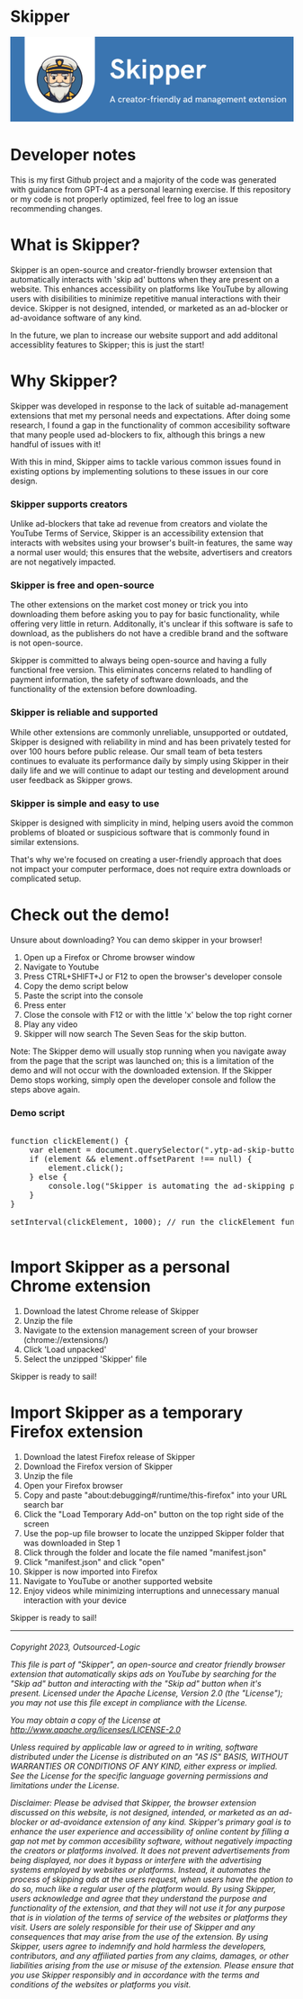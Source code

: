 # Skipper

![Alt text](github-resources/SkipperBanner.png "Title")

<h1>Developer notes</h1>

This is my first Github project and a majority of the code was generated with guidance from GPT-4 as a personal learning exercise. 
If this repository or my code is not properly optimized, feel free to log an issue recommending changes.

<h1>What is Skipper?</h1>

Skipper is an open-source and creator-friendly browser extension that automatically interacts with 'skip ad' buttons when they are present on a website. This enhances accessibility on platforms like YouTube by allowing users with disibilities to minimize repetitive manual interactions with their device. Skipper is not designed, intended, or marketed as an ad-blocker or ad-avoidance software of any kind. 

In the future, we plan to increase our website support and add additonal accessiblity features to Skipper; this is just the start!

<h1>Why Skipper?</h1>

Skipper was developed in response to the lack of suitable ad-management extensions that met my personal needs and expectations. After doing some research, I found a gap in the functionality of common accesibility software that many people used ad-blockers to fix, although this brings a new handful of issues with it!

With this in mind, Skipper aims to tackle various common issues found in existing options by implementing solutions to these issues in our core design.

<h3>Skipper supports creators</h3>

Unlike ad-blockers that take ad revenue from creators and violate the YouTube Terms of Service, Skipper is an accessibility extension that interacts with websites using your browser's built-in features, the same way a normal user would; this ensures that the website, advertisers and creators are not negatively impacted.

<h3>Skipper is free and open-source</h3>

The other extensions on the market cost money or trick you into downloading them before asking you to pay for basic functionality, while offering very little in return. Additonally, it's unclear if this software is safe to download, as the publishers do not have a credible brand and the software is not open-source.

Skipper is committed to always being open-source and having a fully functional free version. This eliminates concerns related to handling of payment information, the safety of software downloads, and the functionality of the extension before downloading.

<h3>Skipper is reliable and supported</h3>

While other extensions are commonly unreliable, unsupported or outdated, Skipper is designed with reliability in mind and has been privately tested for over 100 hours before public release. Our small team of beta testers continues to evaluate its performance daily by simply using Skipper in their daily life and we will continue to adapt our testing and development around user feedback as Skipper grows.

<h3>Skipper is simple and easy to use</h3>

Skipper is designed with simplicity in mind, helping users avoid the common problems of bloated or suspicious software that is commonly found in similar extensions.

That's why we're focused on creating a user-friendly approach that does not impact your computer performace, does not require extra downloads or complicated setup.

<h1>Check out the demo!</h1>

Unsure about downloading? You can demo skipper in your browser!

1. Open up a Firefox or Chrome browser window
2. Navigate to Youtube
3. Press CTRL+SHIFT+J or F12 to open the browser's developer console
4. Copy the demo script below
5. Paste the script into the console
6. Press enter
7. Close the console with F12 or with the little 'x' below the top right corner
8. Play any video
9. Skipper will now search The Seven Seas for the skip button.

Note: The Skipper demo will usually stop running when you navigate away from the page that the script was launched on; this is a limitation of the demo and will not occur with the downloaded extension. If the Skipper Demo stops working, simply open the developer console and follow the steps above again.

<h3> Demo script </h3>

<pre>

function clickElement() {
    var element = document.querySelector(".ytp-ad-skip-button.ytp-button");
    if (element && element.offsetParent !== null) {
        element.click();
    } else {
        console.log("Skipper is automating the ad-skipping process");
    }
}

setInterval(clickElement, 1000); // run the clickElement function every 1000 milliseconds (1 seconds)

</pre>

<h1>Import Skipper as a personal Chrome extension</h1>

1. Download the latest Chrome release of Skipper
2. Unzip the file
3. Navigate to the extension management screen of your browser (chrome://extensions/)
4. Click 'Load unpacked'
5. Select the unzipped 'Skipper' file

Skipper is ready to sail!

<h1>Import Skipper as a temporary Firefox extension</h1>

1. Download the latest Firefox release of Skipper
1. Download the Firefox version of Skipper
2. Unzip the file
3. Open your Firefox browser
4. Copy and paste "about:debugging#/runtime/this-firefox" into your URL search bar
5. Click the "Load Temporary Add-on" button on the top right side of the screen
6. Use the pop-up file browser to locate the unzipped Skipper folder that was downloaded in Step 1
7. Click through the folder and locate the file named "manifest.json"
8. Click "manifest.json" and click "open"
9. Skipper is now imported into Firefox
10. Navigate to YouTube or another supported website
11. Enjoy videos while minimizing interruptions and unnecessary manual interaction with your device

Skipper is ready to sail!

-----------------------------------------------------------------------------------------------------------------------------------------------------------------------

<h6> 
    
Copyright 2023, Outsourced-Logic
   
This file is part of "Skipper", an open-source and creator friendly browser extension that automatically skips ads on YouTube by searching for the "Skip ad" button and interacting with the "Skip ad" button when it's present. Licensed under the Apache License, Version 2.0 (the "License"); you may not use this file except in compliance with the License.
    
You may obtain a copy of the License at http://www.apache.org/licenses/LICENSE-2.0 

Unless required by applicable law or agreed to in writing, software distributed under the License is distributed on an "AS IS" BASIS, WITHOUT WARRANTIES OR CONDITIONS OF ANY KIND, either express or implied. See the License for the specific language governing permissions and limitations under the License.

Disclaimer: Please be advised that Skipper, the browser extension discussed on this website, is not designed, intended, or marketed as an ad-blocker or ad-avoidance extension of any kind. Skipper's primary goal is to enhance the user experience and accessibility of online content by filling a gap not met by common accesibility software, without negatively impacting the creators or platforms involved. It does not prevent advertisements from being displayed, nor does it bypass or interfere with the advertising systems employed by websites or platforms. Instead, it automates the process of skipping ads at the users request, when users have the option to do so, much like a regular user of the platform would. By using Skipper, users acknowledge and agree that they understand the purpose and functionality of the extension, and that they will not use it for any purpose that is in violation of the terms of service of the websites or platforms they visit. Users are solely responsible for their use of Skipper and any consequences that may arise from the use of the extension. By using Skipper, users agree to indemnify and hold harmless the developers, contributors, and any affiliated parties from any claims, damages, or other liabilities arising from the use or misuse of the extension. Please ensure that you use Skipper responsibly and in accordance with the terms and conditions of the websites or platforms you visit.</h6>
